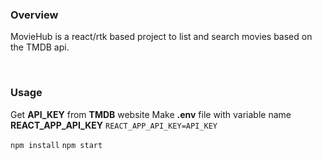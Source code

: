 ### Overview 
MovieHub is a react/rtk based project to list and search movies based on the TMDB api.

&nbsp;

### Usage

Get **API_KEY** from **TMDB** website
Make **.env** file with variable name **REACT_APP_API_KEY**
`REACT_APP_API_KEY=API_KEY`

`npm install`
`npm start`